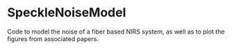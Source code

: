 # SpeckleNoiseModel
Code to model the noise of a fiber based NIRS system, as well as to plot the figures from associated papers.
